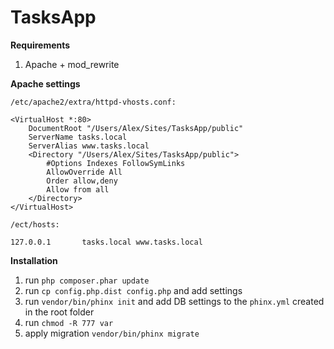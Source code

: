 # TasksApp

**Requirements**
1. Apache + mod_rewrite

**Apache settings**

```
/etc/apache2/extra/httpd-vhosts.conf:
```
```
<VirtualHost *:80>
    DocumentRoot "/Users/Alex/Sites/TasksApp/public"
    ServerName tasks.local
    ServerAlias www.tasks.local
    <Directory "/Users/Alex/Sites/TasksApp/public">
        #Options Indexes FollowSymLinks
        AllowOverride All
        Order allow,deny
        Allow from all
    </Directory>
</VirtualHost>
```

```
/ect/hosts:
```
```
127.0.0.1       tasks.local www.tasks.local
```

**Installation**
1. run ```php composer.phar update```
2. run ```cp config.php.dist config.php``` and add settings
3. run ```vendor/bin/phinx init``` and add DB settings to the ```phinx.yml``` created in the root folder
4. run ```chmod -R 777 var```
5. apply migration ```vendor/bin/phinx migrate```
